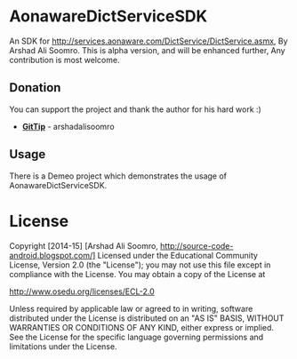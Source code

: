 AonawareDictServiceSDK
======================

An SDK for http://services.aonaware.com/DictService/DictService.asmx, By Arshad Ali Soomro.
This is alpha version, and will be enhanced further, Any contribution is most welcome.

## Donation
You can support the project and thank the author for his hard work :)

* **[GitTip](https://www.gittip.com/arshadalisoomro/)** - arshadalisoomro



Usage
------

There is a Demeo project which demonstrates the usage of AonawareDictServiceSDK.

License
=======
 Copyright [2014-15] [Arshad Ali Soomro,
 http://source-code-android.blogspot.com/] Licensed under the
 Educational Community License, Version 2.0 (the "License"); you may
 not use this file except in compliance with the License. You may
 obtain a copy of the License at
 
 http://www.osedu.org/licenses/ECL-2.0
 
 Unless required by applicable law or agreed to in writing,
 software distributed under the License is distributed on an "AS IS"
 BASIS, WITHOUT WARRANTIES OR CONDITIONS OF ANY KIND, either express
 or implied. See the License for the specific language governing
 permissions and limitations under the License.

